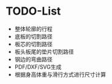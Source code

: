 # TODO-List
* 整体轮廓的行程
* 底板的切割路径
* 板芯的切割路径
* 板头板尾的垫片切割路径
* 钢边的弯曲路径
* PDF/DXF/SVG生成
* 根据身高体重与滑行方式进行尺寸计算

